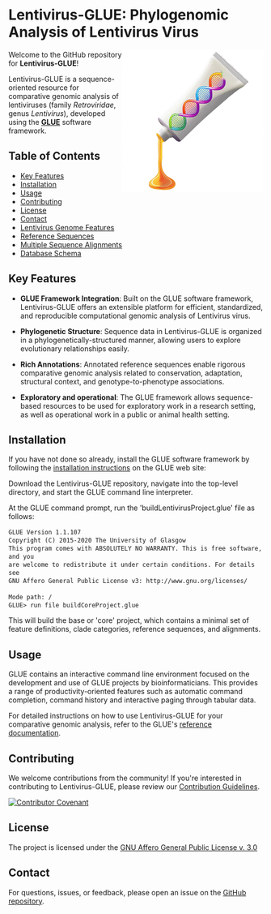# Lentivirus-GLUE: Phylogenomic Analysis of Lentivirus Virus

<img src="md/Lentivirus-glue-logo.png" align="right" alt="" width="280" />

Welcome to the GitHub repository for **Lentivirus-GLUE**!

Lentivirus-GLUE is a sequence-oriented resource for comparative genomic analysis of lentiviruses (family *Retroviridae*, genus *Lentivirus*), developed using the **[GLUE](https://github.com/giffordlabcvr/gluetools)** software framework. 

## Table of Contents

- [Key Features](#key-features)
- [Installation](#installation)
- [Usage](#usage)
- [Contributing](#contributing)
- [License](#license)
- [Contact](#contact)
- [Lentivirus Genome Features](#lentivirus-genome-features)
- [Reference Sequences](#lentivirus-reference-sequences)
- [Multiple Sequence Alignments](#multiple-sequence-alignments)
- [Database Schema](#lentivirus-glue-database-schema)

## Key Features

- **GLUE Framework Integration**: Built on the GLUE software framework, Lentivirus-GLUE offers an extensible platform for efficient, standardized, and reproducible computational genomic analysis of Lentivirus virus.

- **Phylogenetic Structure**: Sequence data in Lentivirus-GLUE is organized in a phylogenetically-structured manner, allowing users to explore evolutionary relationships easily.

- **Rich Annotations**: Annotated reference sequences enable rigorous comparative genomic analysis related to conservation, adaptation, structural context, and genotype-to-phenotype associations.

- **Exploratory and operational**: The GLUE framework allows sequence-based resources to be used for exploratory work in a research setting, as well as operational work in a public or animal health setting.


## Installation

If you have not done so already, install the GLUE software framework by following the [installation instructions](http://glue-tools.cvr.gla.ac.uk/#/installation) on the GLUE web site: 

Download the Lentivirus-GLUE repository, navigate into the top-level directory, and start the GLUE command line interpreter.

At the GLUE command prompt, run the 'buildLentivirusProject.glue' file as follows:

```
GLUE Version 1.1.107
Copyright (C) 2015-2020 The University of Glasgow
This program comes with ABSOLUTELY NO WARRANTY. This is free software, and you
are welcome to redistribute it under certain conditions. For details see
GNU Affero General Public License v3: http://www.gnu.org/licenses/

Mode path: /
GLUE> run file buildCoreProject.glue
```

This will build the base or 'core' project, which contains a minimal set of feature definitions, clade categories, reference sequences, and alignments.

## Usage

GLUE contains an interactive command line environment focused on the development and use of GLUE projects by bioinformaticians. This provides a range of productivity-oriented features such as automatic command completion, command history and interactive paging through tabular data. 

For detailed instructions on how to use Lentivirus-GLUE for your comparative genomic analysis, refer to the GLUE's [reference documentation](http://glue-tools.cvr.gla.ac.uk/).

## Contributing

We welcome contributions from the community! If you're interested in contributing to Lentivirus-GLUE, please review our [Contribution Guidelines](./md/CONTRIBUTING.md).

[![Contributor Covenant](https://img.shields.io/badge/Contributor%20Covenant-2.1-4baaaa.svg)](./md/code_of_conduct.md)

## License

The project is licensed under the [GNU Affero General Public License v. 3.0](https://www.gnu.org/licenses/agpl-3.0.en.html)

## Contact

For questions, issues, or feedback, please open an issue on the [GitHub repository](https://github.com/giffordlabcvr/Lentivirus-GLUE/issues).

